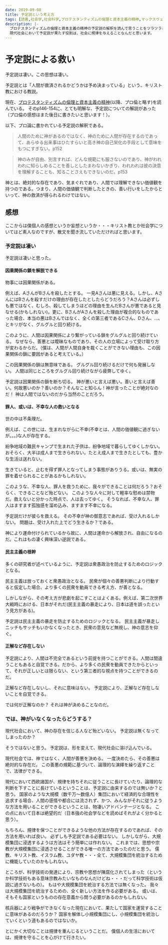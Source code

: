 ```yaml
---
date: 2019-09-08
title: 予定説という考え方
tags: [読書,社会学,社会科学,プロテスタンティズムの倫理と資本主義の精神,マックスヴェーバー,キリスト教,予定説]
description: |-
  プロテスタンティズムの倫理と資本主義の精神の予定説の解釈を読んで思うことをツラツラと書いてみました。
  現代社会において予定説が果たす役割は、社会に規律を与えることなんだと思います。
---
```


# 予定説による救い

予定説は凄い。この思想は凄い。

予定説とは「人間が救済されるかどうかは予め決まっている」という、キリスト教における教説。

現在、[プロテスタンティズムの倫理と資本主義の精神](https://www.amazon.co.jp/プロテスタンティズムの倫理と資本主義の精神-岩波文庫-マックス-ヴェーバー/dp/4003420934/ref=nodl_)(以降、プロ倫と略す)を読んでいる。
そのp146-154に、とても明解な、予定説についての解説があった（プロ倫の感想はまた後日に書きたいと思います！）。

以下、プロ論に書かれている予定説の解釈である。

> 人間のために神があるのではなく、神のために人間が存在するのであって、あらゆる出来事はひたすらいと高き神の自己栄化の手段として意味をもつにすぎない。p152

> 神のみが自由、別言すれば、どんな規範にも服さないのであり、神がわれわれに知らしめることを善しとしたまわないかぎり、われわれは彼の決意を理解することも、知ることさえもできないのだ。p153

神とは、絶対的な存在であり、気まぐれであり、人間では理解できない価値観を持つのである。つまり、人間の価値観で判断したときの、善い行いをしたからといって、神の救済が得られるわけではない。

## 感想

ここからは僕個人の感想というか妄想というか・・・キリスト教とか社会学についてはど素人なのですが、散文を聞き流していただければと思います。

### 予定説は凄い

予定説は凄いと思った。

#### 因果関係の鎖を解脱できる

物事には因果関係がある。

例えば、AさんがBさんを殺したとする。
一見Aさんは悪に見える。しかし、AさんにはBさんを殺すだけの理由が存在したとしたらどうだろう？Aさんは必ずしも悪ではなく、むしろ、殺してしまうほどの理由を生んだBさんが悪であると見なせる(かもしれない)。更に、BさんがAさんを殺した理由が複合的なものであった場合、本当の悪はBさんではなく、全くの第三者であるCさん、Dさん、...、とキリがなく、グルグルと回り続ける。

このように、人間は因果関係により繋がっている鎖をグルグルと回り続けている。
なぜなら、善悪とは曖昧なものであり、その人の立場によって受け取り方が変わるからだ。（僕は、人間が人間自身を裁くことができない理由も、この因果関係の鎖に要因があると考えている。）

この因果関係の鎖は無意味である。
グルグル回り続けるだけで何も発展しない。
人間は同じところをグルグル回り続けながら疲弊してゆく。

予定説は因果関係の鎖を断ち切る。
神が悪いと言えば悪い。善いと言えば善い。何故悪いのか？善いのか？そんなこと知らん！神が言ったことが絶対なのだ！
神は人間ではないのだから当然のことだろう。

#### 罪人、或いは、不幸な人の救いとなる

世の中は不条理だ。

例えば、この世には、生まれながらに不幸(不幸とは、人間の価値観に過ぎないが。。。)な人が存在する。

紛争地域の難民キャンプで生まれた子供は、紛争地域で暮らしてゆくしかない。おそらく、大半は成人まで生きられない。たとえ成人まで生きたとしても、豊かな生活は送れない。

生きていると、止むを得ず罪人となってしまう事態がありうる。或いは、無実の罪を着せられることがあるかもしれない。

このような、不幸な人、罪人を救うために、我々ができることは何だろう？おそらく、できることなど殆どない。
このような人々に対して軽率な慰めは禁物だ。救えないと分かった時点で、人は去ってゆく。
そうなれば、不幸な人、罪人はますます孤独感を溜め込み、ますます不幸になる。

予定説だけが彼らを救える。
その不幸が神の御意志であれば、受け入れるしかない。
問題は、受け入れた上でどう生きるか？である。

神により運命付けられているから故に、人間は運命から解放され、自由になるのだ。これはもの凄く興味深い逆説である。

#### 民主主義の根幹

多くの研究者が述べているように、予定説は衆愚政治を防止するためのロジックとなる。

民主主義は放っておくと衆愚政治となる。
民衆が個々の善悪判断により行動すると仮定した場合、より多くの民衆を動員できる考え方、が善となる。

しかしながら、その考え方が悲劇を起こすことはよくある。例えば、第二次世界大戦時における、日本がそれだ(民主主義の暴走により、日本は道を誤ったという見方がある)。

予定説は民主主義の暴走を防止するためのロジックとなる。
民主主義が暴走しニッチもサッチもいかなくなったとき、民衆の意見など無視し、神の意志を仰ぐ。

#### 正解など存在しない

予定説により、人間は不完全であるという前提を持つことができる。人間は間違うこともあると自覚できる。だから、より多くの民衆を動員できたからといって、それが正しいとは限らない、という第三者的な視点を持つことができるのだ。

正解など存在しないし、それに意味はない。
予定説により、正解など存在しないことを自覚できる。

では何が正解なのか？
それは神が決めることなのだ。

### では、神がいなくなったらどうする？

現代社会において、神の存在を信じる人など殆どいない。
予定説は無くなってしまったのか？

そうではないと思う。
予定説は、形を変えて、現代社会に溶け込んでいる。

現代社会では、神ではなく、人間が善悪を決める。
一度決めたら、その善悪は絶対的な存在だ。
この善悪の規範に基づいて、論理的な演繹を繰り返すことで、法律ができる。

現代において西欧諸国が、規律を持ちそれに従うことに長けていたり、論理的な判断を下すことに長けているということは、予定説に由来するのでは無いか？と思う。
国家のような大規模（数千万〜数億人）集団において経済的な合理性を追求する場合、人間の感情や都合には流されず、かつ、みんながそれに従うような方法を用いることができるということは、物凄いアドバンテージとなる。
この点において日本は絶望的だ（日本強の社会学などを読めばそれがよく分かると思う）。

もちろん、規律を保つことができるような他の方法が存在するのであれば、その方法を用いれば良い。
必ずしも予定説である必要はない。
しかしながら、大規模集団に浸透するようは方法はそう簡単には作れない。
これまでは、思想や宗教が大規模集団に浸透させることができる唯一の方法であったのだと思う。
儒教、キリスト教、イスラム教、ユダヤ教・・・全て、大規模集団を統治するために機能していたのかもしれない。

ところが、科学技術の発達により、宗教や思想が陳腐化されてしまった（というか科学技術もある意味宗教みたいなものなんだけどね・・・だって科学技術は仮説に過ぎないもの）。
もはや大規模集団を統治する方法では無くなった。
我々は大規模集団を統治するための、全く新しい方法を作る必要がある。
或いは、そもそも国家というものの存在意義から問う必要があるのかもしれない。

核兵器により戦争ができなくなった現在において、果たして国家を運営することに意味があるのだろうか？
国家を解体し小規模集団にし、小規模集団を統治していくという道もあるのではないか。

とにかく大切なことは規律を重んじるということだ。
僕個人の生活においては、規律を守ることを心がけて行きたい。

